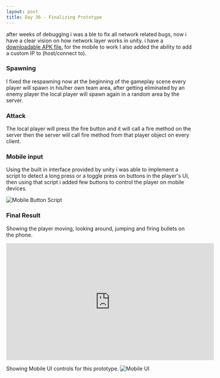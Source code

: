 ```yaml
---
layout: post
title: Day 36 - Finalizing Prototype
---
```

after weeks of debugging i was a ble to fix all network related bugs, now i have a clear vision on how network layer works in unity.
i have a<a href="/Summer2021WorkPlacementProject/AllForOneWin_FirstPrototype.apk" target="_blank"> downloadable APK file.</a> for the mobile to work I also added the ability to add a custom IP to (host/connect to). 


### Spawning
I fixed the respawning now at the beginning of the gameplay scene every player will spawn in his/her own team area, after getting eliminated by an enemy player the local player will spawn again in a random area by the server.
 
### Attack
The local player will press the fire button and it will call a fire method on the server then the server will call fire method from that player object on every client.

### Mobile input
Using the built in interface provided by unity i was able to implement a script to detect a long press or a toggle press on buttons in the player's UI, then using that script i added few buttons to control the player on mobile devices.

<img src="/Summer2021WorkPlacementProject/images/Prototype/MobileButtonScript.PNG" alt="Mobile Button Script">

### Final Result
Showing the player moving, looking around, jumping and firing bullets on the phone.

<iframe width="560" height="315" src="https://www.youtube.com/embed/XyDMlBSWh5Q" title="YouTube video player" frameborder="0" allow="accelerometer; autoplay; clipboard-write; encrypted-media; gyroscope; picture-in-picture" allowfullscreen></iframe>

Showing Mobile UI controls for this prototype.
<img src="/Summer2021WorkPlacementProject/images/Prototype/MobileUI.PNG" alt="Mobile UI">